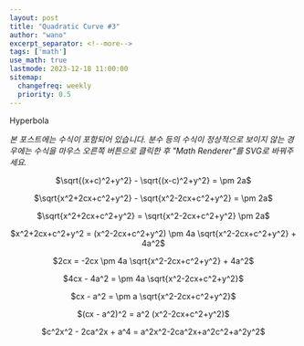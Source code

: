 ```yaml
---
layout: post
title: "Quadratic Curve #3"
author: "wano"
excerpt_separator: <!--more-->
tags: ['math']
use_math: true
lastmode: 2023-12-18 11:00:00
sitemap:
  changefreq: weekly
  priority: 0.5
---
```


Hyperbola <!--more-->

*본 포스트에는 수식이 포함되어 있습니다. 분수 등의 수식이 정상적으로 보이지 않는 경우에는 수식을 마우스 오른쪽 버튼으로 클릭한 후 "Math Renderer"를 SVG로 바꿔주세요.*




<p style="text-align: center;">$\sqrt{(x+c)^2+y^2} - \sqrt{(x-c)^2+y^2} = \pm 2a$</p>
<p style="text-align: center;">$\sqrt{x^2+2cx+c^2+y^2} - \sqrt{x^2-2cx+c^2+y^2} = \pm 2a$</p>
<p style="text-align: center;">$\sqrt{x^2+2cx+c^2+y^2} = \sqrt{x^2-2cx+c^2+y^2} \pm 2a$</p>
<p style="text-align: center;">$x^2+2cx+c^2+y^2 = (x^2-2cx+c^2+y^2) \pm 4a \sqrt{x^2-2cx+c^2+y^2} + 4a^2$</p>
<p style="text-align: center;">$2cx = -2cx \pm 4a \sqrt{x^2-2cx+c^2+y^2} + 4a^2$</p>
<p style="text-align: center;">$4cx - 4a^2 = \pm 4a \sqrt{x^2-2cx+c^2+y^2}$</p>
<p style="text-align: center;">$cx - a^2 = \pm a \sqrt{x^2-2cx+c^2+y^2}$</p>
<p style="text-align: center;">$(cx - a^2)^2 = a^2 (x^2-2cx+c^2+y^2)$</p>
<p style="text-align: center;">$c^2x^2 - 2ca^2x + a^4 = a^2x^2-2ca^2x+a^2c^2+a^2y^2$</p>


